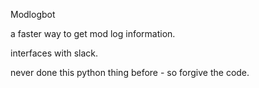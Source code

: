 Modlogbot


a faster way to get mod log information.

interfaces with slack.


never done this python thing before - so forgive the code.
